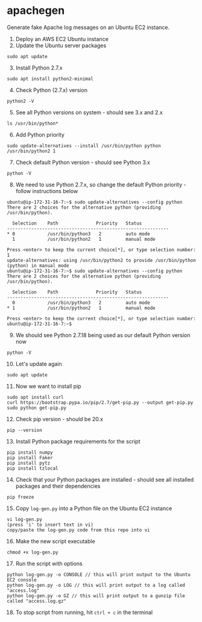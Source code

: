# apachegen
Generate fake Apache log messages on an Ubuntu EC2 instance.

1. Deploy an AWS EC2 Ubuntu instance
2. Update the Ubuntu server packages 
```
sudo apt update
```
3. Install Python 2.7.x 
```
sudo apt install python2-minimal
```
4. Check Python (2.7.x) version
```
python2 -V
```
5. See all Python versions on system - should see 3.x and 2.x
```
ls /usr/bin/python*
```
6. Add Python priority
```
sudo update-alternatives --install /usr/bin/python python /usr/bin/python2 1
```
7. Check default Python version - should see Python 3.x
```
python -V
```
8. We need to use Python 2.7.x, so change the default Python priority - follow instructions below
```
ubuntu@ip-172-31-16-7:~$ sudo update-alternatives --config python
There are 2 choices for the alternative python (providing /usr/bin/python).

  Selection    Path              Priority   Status
------------------------------------------------------------
* 0            /usr/bin/python3   2         auto mode
  1            /usr/bin/python2   1         manual mode

Press <enter> to keep the current choice[*], or type selection number: 1 
update-alternatives: using /usr/bin/python2 to provide /usr/bin/python (python) in manual mode
ubuntu@ip-172-31-16-7:~$ sudo update-alternatives --config python
There are 2 choices for the alternative python (providing /usr/bin/python).

  Selection    Path              Priority   Status
------------------------------------------------------------
  0            /usr/bin/python3   2         auto mode
* 1            /usr/bin/python2   1         manual mode

Press <enter> to keep the current choice[*], or type selection number:   
ubuntu@ip-172-31-16-7:~$ 
```
9. We should see Python 2.7.18 being used as our default Python version now
```
python -V
```
10. Let's update again
```
sudo apt update
```
11. Now we want to install pip
```
sudo apt install curl 
curl https://bootstrap.pypa.io/pip/2.7/get-pip.py --output get-pip.py
sudo python get-pip.py
```
12. Check pip version - should be 20.x
```
pip --version
```
13. Install Python package requirements for the script
```
pip install numpy
pip install Faker
pip install pytz
pip install tzlocal
```
14. Check that your Python packages are installed - should see all installed packages and their dependencies
```
pip freeze
```
15. Copy `log-gen.py` into a Python file on the Ubuntu EC2 instance
```
vi log-gen.py
(press 'i' to insert text in vi)
copy/paste the log-gen.py code from this repo into vi  
```
16. Make the new script executable
```
chmod +x log-gen.py
```
17. Run the script with options
```
python log-gen.py -o CONSOLE // this will print output to the Ubuntu EC2 console
python log-gen.py -o LOG // this will print output to a log called "access.log"
python log-gen.py -o GZ // this will print output to a gunzip file called "access.log.gz"
```
18. To stop script from running, hit `ctrl + c` in the terminal
